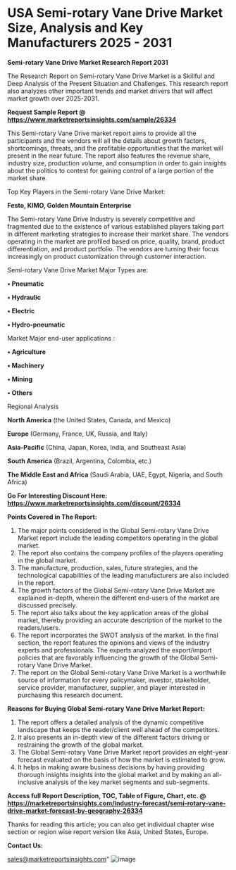  # USA Semi-rotary Vane Drive Market Size, Analysis and Key Manufacturers 2025 - 2031

<strong>Semi-rotary Vane Drive Market Research Report 2031</strong>

The Research Report on Semi-rotary Vane Drive Market is a Skillful and Deep Analysis of the Present Situation and Challenges. This research report also analyzes other important trends and market drivers that will affect market growth over 2025-2031.

<strong>Request Sample Report @ <a href=https://www.marketreportsinsights.com/sample/26334>https://www.marketreportsinsights.com/sample/26334</a></strong>

This Semi-rotary Vane Drive market report aims to provide all the participants and the vendors will all the details about growth factors, shortcomings, threats, and the profitable opportunities that the market will present in the near future. The report also features the revenue share, industry size, production volume, and consumption in order to gain insights about the politics to contest for gaining control of a large portion of the market share.

Top Key Players in the Semi-rotary Vane Drive Market:

<strong>Festo, KIMO, Golden Mountain Enterprise</strong>

The Semi-rotary Vane Drive Industry is severely competitive and fragmented due to the existence of various established players taking part in different marketing strategies to increase their market share. The vendors operating in the market are profiled based on price, quality, brand, product differentiation, and product portfolio. The vendors are turning their focus increasingly on product customization through customer interaction.

Semi-rotary Vane Drive Market Major Types are:

<strong>• Pneumatic

• Hydraulic

• Electric

• Hydro-pneumatic</strong>

Market Major end-user applications :

<strong>• Agriculture

• Machinery

• Mining

• Others</strong>

Regional Analysis

</u><strong><b>North America</b></strong> (the United States, Canada, and Mexico)

<strong><b>Europe </b></strong>(Germany, France, UK, Russia, and Italy)

<strong><b>Asia-Pacific</b></strong> (China, Japan, Korea, India, and Southeast Asia)

<strong><b>South America</b></strong> (Brazil, Argentina, Colombia, etc.)

<strong><b>The Middle East and Africa</b></strong> (Saudi Arabia, UAE, Egypt, Nigeria, and South Africa)

<strong>Go For Interesting Discount Here: <a href=https://www.marketreportsinsights.com/discount/26334>https://www.marketreportsinsights.com/discount/26334</a></strong>

<strong>Points Covered in The Report:</strong>
<ol>
  <li>The major points considered in the Global Semi-rotary Vane Drive Market report include the leading competitors operating in the global market.</li>
  <li>The report also contains the company profiles of the players operating in the global market.</li>
  <li>The manufacture, production, sales, future strategies, and the technological capabilities of the leading manufacturers are also included in the report.</li>
  <li>The growth factors of the Global Semi-rotary Vane Drive Market are explained in-depth, wherein the different end-users of the market are discussed precisely.</li>
  <li>The report also talks about the key application areas of the global market, thereby providing an accurate description of the market to the readers/users.</li>
  <li>The report incorporates the SWOT analysis of the market. In the final section, the report features the opinions and views of the industry experts and professionals. The experts analyzed the export/import policies that are favorably influencing the growth of the Global Semi-rotary Vane Drive Market.</li>
  <li>The report on the Global Semi-rotary Vane Drive Market is a worthwhile source of information for every policymaker, investor, stakeholder, service provider, manufacturer, supplier, and player interested in purchasing this research document.</li>
</ol>
<strong>Reasons for Buying Global Semi-rotary Vane Drive Market Report:</strong>

<ol>
  <li>The report offers a detailed analysis of the dynamic competitive landscape that keeps the reader/client well ahead of the competitors.</li>
  <li>It also presents an in-depth view of the different factors driving or restraining the growth of the global market.</li>
  <li>The Global Semi-rotary Vane Drive Market report provides an eight-year forecast evaluated on the basis of how the market is estimated to grow.</li>
  <li>It helps in making aware business decisions by having providing thorough insights insights into the global market and by making an all-inclusive analysis of the key market segments and sub-segments.</li>
</ol>
<strong>Access full Report Description, TOC, Table of Figure, Chart, etc. @ <a href=https://marketreportsinsights.com/industry-forecast/semi-rotary-vane-drive-market-forecast-by-geography-26334>https://marketreportsinsights.com/industry-forecast/semi-rotary-vane-drive-market-forecast-by-geography-26334</a></strong>


Thanks for reading this article; you can also get individual chapter wise section or region wise report version like Asia, United States, Europe.

<strong>Contact Us:</strong>

sales@marketreportsinsights.com"
![image](https://github.com/user-attachments/assets/f2969cdc-b93d-406b-b45f-fcabd2906c0c)
